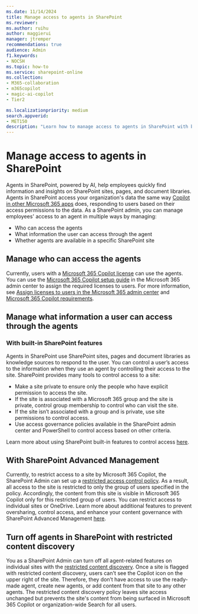 ```yaml
---
ms.date: 11/14/2024
title: Manage access to agents in SharePoint
ms.reviewer: 
ms.author: ruihu
author: maggierui
manager: jtremper
recommendations: true
audience: Admin
f1.keywords:
- NOCSH
ms.topic: how-to
ms.service: sharepoint-online
ms.collection: 
- M365-collaboration
- m365copilot
- magic-ai-copilot
- Tier2

ms.localizationpriority: medium
search.appverid:
- MET150
description: "Learn how to manage access to agents in SharePoint with built-in SharePoint premission models, SharePoint Advanced Management features such as restricted access control, and restricted content discovery."
---
```

# Manage access to agents in SharePoint

Agents in SharePoint, powered by AI, help employees quickly find information and insights on SharePoint sites, pages, and document libraries. Agents in SharePoint access your organization's data the same way [Copilot in other Microsoft 365 apps](/sharepoint/sharepoint-copilot-best-practices#copilot-and-sharepoint) does, responding to users based on their access permissions to the data. As a SharePoint admin, you can manage employees' access to an agent in multiple ways by managing:
-	Who can access the agents
-	What information the user can access through the agent
-	Whether agents are available in a specific SharePoint site 

## Manage who can access the agents

Currently, users with a [Microsoft 365 Copilot license](/copilot/microsoft-365/microsoft-365-copilot-licensing) can use the agents. You can use the [Microsoft 365 Copilot setup guide](https://admin.microsoft.com/Adminportal/Home?Q=learndocs#/modernonboarding/microsoft365copilotsetupguide) in the Microsoft 365 admin center to assign the required licenses to users. For more information, see [Assign licenses to users in the Microsoft 365 admin center](/microsoft-365/admin/manage/assign-licenses-to-users) and [Microsoft 365 Copilot requirements](/copilot/microsoft-365/microsoft-365-copilot-requirements).

## Manage what information a user can access through the agents

### With built-in SharePoint features

Agents in SharePoint use SharePoint sites, pages and document libraries as knowledge sources to respond to the user. You can control a user’s access to the information when they use an agent by controlling their access to the site. SharePoint provides many tools to control access to a site:

- Make a site private to ensure only the people who have explicit permission to access the site.
- If the site is associated with a Microsoft 365 group and the site is private, control group membership to control who can visit the site.
- If the site isn’t associated with a group and is private, use site permissions to control access.
- Use access governance policies available in the SharePoint admin center and PowerShell to control access based on other criteria.

Learn more about using SharePoint built-in features to control access [here](/sharepoint/sharepoint-copilot-best-practices#step-2---prevent-oversharing-and-control-access-with-sharepoint-and-onedrive).

## With SharePoint Advanced Management

Currently, to restrict access to a site by Microsoft 365 Copilot, the SharePoint Admin can set up a [restricted access control policy](/sharepoint/restricted-access-control). As a result, all access to the site is restricted to only the group of users specified in the policy. Accordingly, the content from this site is visible in Microsoft 365 Copilot only for this restricted group of users. You can restrict access to individual sites or OneDrive.
Learn more about additional features to prevent oversharing, control access, and enhance your content governance with SharePoint Advanced Management [here](/sharepoint/get-ready-copilot-sharepoint-advanced-management).

## Turn off agents in SharePoint with restricted content discovery

You as a SharePoint Admin can turn off all agent-related features on individual sites with the [restricted content discovery](/sharepoint/restricted-access-control). Once a site is flagged with restricted content discovery, users can't see the Copilot icon on the upper right of the site. Therefore, they don’t have access to use the ready-made agent, create new agents, or add content from that site to any other agents. The restricted content discovery policy leaves site access unchanged but prevents the site's content from being surfaced in Microsoft 365 Copilot or organization-wide Search for all users.  

